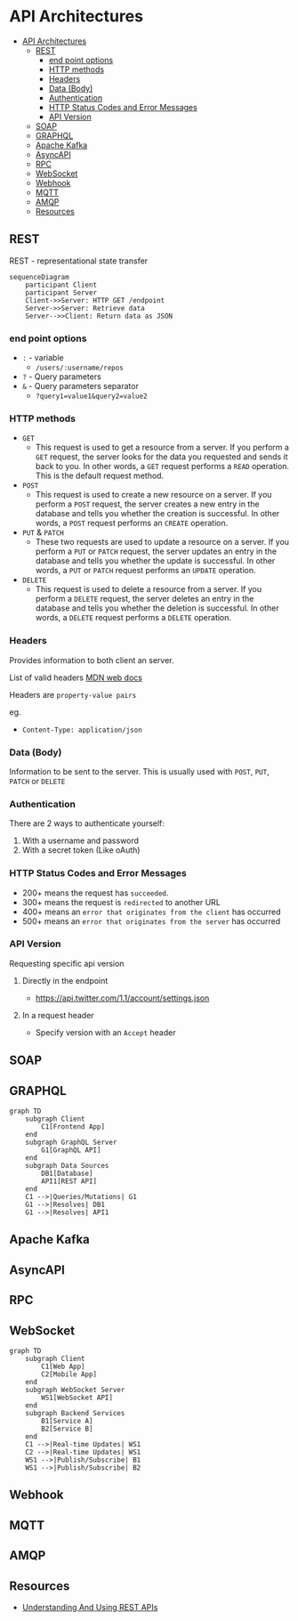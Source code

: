 # API Architectures

- [API Architectures](#api-architectures)
  - [REST](#rest)
    - [end point options](#end-point-options)
    - [HTTP methods](#http-methods)
    - [Headers](#headers)
    - [Data (Body)](#data-body)
    - [Authentication](#authentication)
    - [HTTP Status Codes and Error Messages](#http-status-codes-and-error-messages)
    - [API Version](#api-version)
  - [SOAP](#soap)
  - [GRAPHQL](#graphql)
  - [Apache Kafka](#apache-kafka)
  - [AsyncAPI](#asyncapi)
  - [RPC](#rpc)
  - [WebSocket](#websocket)
  - [Webhook](#webhook)
  - [MQTT](#mqtt)
  - [AMQP](#amqp)
  - [Resources](#resources)

## REST

REST - representational state transfer

```mermaid
sequenceDiagram
    participant Client
    participant Server
    Client->>Server: HTTP GET /endpoint
    Server->>Server: Retrieve data
    Server-->>Client: Return data as JSON
```

### end point options

- `:` - variable
  - `/users/:username/repos`
- `?` - Query parameters
- `&` - Query parameters separator
  - `?query1=value1&query2=value2
`

### HTTP methods

- `GET`
  - This request is used to get a resource from a server. If you perform a `GET` request, the server looks for the data you requested and sends it back to you. In other words, a `GET` request performs a `READ` operation. This is the default request method.
- `POST`
  - This request is used to create a new resource on a server. If you perform a `POST` request, the server creates a new entry in the database and tells you whether the creation is successful. In other words, a `POST` request performs an `CREATE` operation.
- `PUT` & `PATCH`
  - These two requests are used to update a resource on a server. If you perform a `PUT` or `PATCH` request, the server updates an entry in the database and tells you whether the update is successful. In other words, a `PUT` or `PATCH` request performs an `UPDATE` operation.
- `DELETE`
  - This request is used to delete a resource from a server. If you perform a `DELETE` request, the server deletes an entry in the database and tells you whether the deletion is successful. In other words, a `DELETE` request performs a `DELETE` operation.

### Headers

Provides information to both client an server.

List of valid headers [MDN web docs](https://developer.mozilla.org/en-US/docs/Web/HTTP/Headers)

Headers are `property-value pairs`

eg.

- `Content-Type: application/json`

### Data (Body)

Information to be sent to the server. This is usually used with `POST`, `PUT`, `PATCH` or `DELETE`

### Authentication

There are 2 ways to authenticate yourself:

1. With a username and password
2. With a secret token (Like oAuth)

### HTTP Status Codes and Error Messages

- 200+ means the request has `succeeded`.
- 300+ means the request is `redirected` to another URL
- 400+ means an `error that originates from the client` has occurred
- 500+ means an `error that originates from the server` has occurred

### API Version

Requesting specific api version

1. Directly in the endpoint
   - https://api.twitter.com/1.1/account/settings.json

2. In a request header
   - Specify version with an `Accept` header

## SOAP

## GRAPHQL

```mermaid
graph TD
    subgraph Client
        C1[Frontend App]
    end
    subgraph GraphQL Server
        G1[GraphQL API]
    end
    subgraph Data Sources
        DB1[Database]
        API1[REST API]
    end
    C1 -->|Queries/Mutations| G1
    G1 -->|Resolves| DB1
    G1 -->|Resolves| API1
```

## Apache Kafka

## AsyncAPI

## RPC

## WebSocket
```mermaid
graph TD
    subgraph Client
        C1[Web App]
        C2[Mobile App]
    end
    subgraph WebSocket Server
        WS1[WebSocket API]
    end
    subgraph Backend Services
        B1[Service A]
        B2[Service B]
    end
    C1 -->|Real-time Updates| WS1
    C2 -->|Real-time Updates| WS1
    WS1 -->|Publish/Subscribe| B1
    WS1 -->|Publish/Subscribe| B2
```

## Webhook

## MQTT

## AMQP

## Resources

- [Understanding And Using REST APIs](https://www.smashingmagazine.com/2018/01/understanding-using-rest-api/)